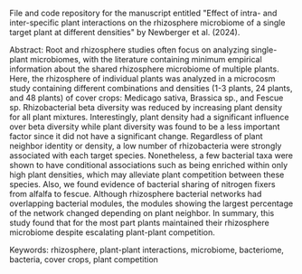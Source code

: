 File and code repository for the manuscript entitled "Effect of intra- and inter-specific plant interactions on the rhizosphere microbiome of a single target plant at different densities" by Newberger et al. (2024).

Abstract: 
Root and rhizosphere studies often focus on analyzing single-plant microbiomes, with the literature containing minimum empirical information about the shared rhizosphere microbiome of multiple plants. Here, the rhizosphere of individual plants was analyzed in a microcosm study containing different combinations and densities (1-3 plants, 24 plants, and 48 plants) of cover crops: Medicago sativa, Brassica sp., and Fescue sp. Rhizobacterial beta diversity was reduced by increasing plant density for all plant mixtures. Interestingly, plant density had a significant influence over beta diversity while plant diversity was found to be a less important factor since it did not have a significant change. Regardless of plant neighbor identity or density, a low number of rhizobacteria were strongly associated with each target species. Nonetheless, a few bacterial taxa were shown to have conditional associations such as being enriched within only high plant densities, which may alleviate plant competition between these species. Also, we found evidence of bacterial sharing of nitrogen fixers from alfalfa to fescue. Although rhizosphere bacterial networks had overlapping bacterial modules, the modules showing the largest percentage of the network changed depending on plant neighbor. In summary, this study found that for the most part plants maintained their rhizosphere microbiome despite escalating plant-plant competition. 

Keywords: rhizosphere, plant-plant interactions, microbiome, bacteriome, bacteria, cover crops, plant competition

